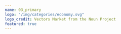 ```yaml
---
name: 03_primary
logo: "/img/categories/economy.svg"
logo_credit: Vectors Market from the Noun Project
featured: true
---
```

